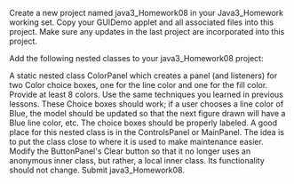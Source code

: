 Create a new project named java3_Homework08 in your Java3_Homework working set. Copy your GUIDemo applet and all associated files into this project. Make sure any updates in the last project are incorporated into this project.

Add the following nested classes to your java3_Homework08 project:

A static nested class ColorPanel which creates a panel (and listeners) for two Color choice boxes, one for the line color and one for the fill color. Provide at least 8 colors. Use the same techniques you learned in previous lessons. These Choice boxes should work; if a user chooses a line color of Blue, the model should be updated so that the next figure drawn will have a Blue line color, etc. The choice boxes should be properly labeled. A good place for this nested class is in the ControlsPanel or MainPanel. The idea is to put the class close to where it is used to make maintenance easier.
Modify the ButtonPanel's Clear button so that it no longer uses an anonymous inner class, but rather, a local inner class. Its functionality should not change.
Submit java3_Homework08.